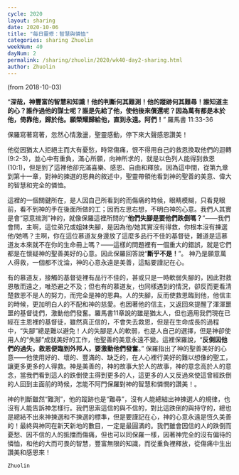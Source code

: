 ```yaml
---
cycle: 2020
layout: sharing
date: 2020-10-06
title: "每日靈修：智慧與憐恤"
categories: sharing Zhuolin
weekNum: 40
dayNum: 2
permalink: /sharing/zhuolin/2020/wk40-day2-sharing.html
author: Zhuolin
---
```

(from 2018-10-03)

“**深哉，神豐富的智慧和知識！他的判斷何其難測！他的蹤跡何其難尋！誰知道主的心？誰作過他的謀士呢？誰是先給了他，使他後來償還呢？因為萬有都是本於他，倚靠他，歸於他。願榮耀歸給他，直到永遠。阿們！**” 羅馬書 11:33-36  

保羅寫著寫著，忽然心情激盪，聖靈感動，停下來大聲感恩讚美！  

他從因猶太人拒絕主而大有憂愁，時常傷痛，恨不得用自己的救恩換取他們的迴轉(9:2-3)，並心中有重負，滿心所願，向神所求的，就是以色列人能得到救恩(10:1)，但是到了這裡他卻充滿喜樂、感恩、自由和釋放。因為這中間，從第九章到第十一章，對神的揀選的恩典的敘述中，聖靈帶領他看到神的聖善的美意、偉大的智慧和完全的憐恤。  

這裡的一個關鍵所在，是人因自己所看到的而傷痛的時候，眼睛模糊，只看見眼前，看不到神的手在後面所做的工；因而左思右想，不明白神的心意。我們人其實是會“惡意揣測”神的，就像保羅這裡所問的“**他們失腳是要他們跌倒嗎？**”——我們會問，主啊，這位弟兄或姐妹失腳，是因為他/她其實沒有得救，你根本沒有揀選他/她嗎？主啊，你在這位慕道友身邊放了這麼多品行不佳的基督徒，難道是這慕道友本來就不在你的生命冊上嗎？——這樣的問題裡有一個重大的錯誤，就是它們都是在懷疑神的聖善美好的心意。因此保羅回答說“**斷乎不是！**”。 神乃是願意萬人得救，一個都不沈淪，神的心意永遠是美善，這點要謹記在心。  

有的慕道友，接觸的基督徒裡有品行不佳的，甚或只是一時軟弱失腳的，因此對救恩敬而遠之，唯恐避之不及；但也有的慕道友，也同樣遇到的情況，卻反而更看清楚救恩不是人的努力，而完全是神的恩典。人的失腳，反而使救恩臨到他，他信主的時候，更加明白人的不配和神的慈愛。也因著他的信主，又返回來提醒了渾渾噩噩的基督徒們，激動他們發奮。羅馬書11章說的雖是猶太人，但也適用我們現在已經在主恩裡的基督徒，雖然真正信的，不會失去救恩，但是在生命成長的過程中，“失腳”總是難以避免！人的失腳是人的軟弱，也是人自己的選擇，但是神卻使用人的“失腳”成就美好的工作，他聖善的美意永遠不變。這裡保羅說，“**反倒因他們的過失，救恩便臨到外邦人，要激動他們發奮**。” 保羅指出了神的聖善美好的心意——他使用好的、壞的、豐滿的、缺乏的，在人心裡行美好的難以想像的聖工，讓更多更多的人得救。神是美善的，神的故事大於人的故事，神的意念高於人的意念，當我們看到這人的跌倒使主得到更多的人，這更多的人又反過來使這曾經跌倒的人回到主面前的時候，怎能不阿門保羅對神的智慧和憐憫的讚美！。  

神的判斷雖然“難測”，他的蹤跡也是“難尋”，沒有人能總結出神揀選人的規律，也沒有人能告訴神怎樣行。我們思索這信的與不信的，對比這跌倒的與持守的，總也是總結不出來神揀選和不揀選的標準，但是要謹記在心，神的心意永遠是恆久美善的！最終與神同在新天新地的數目，一定是最圓滿的。我們雖會因信的人的跌倒而憂愁、因不信的人的抵擋而傷痛，但也可以同保羅一樣，因著神完全的沒有偏待的憐恤，和他的大而可畏的智慧，豐富無限的知識，而從重負裡釋放，從傷痛中生出讚美和感恩來！  

`Zhuolin`  

